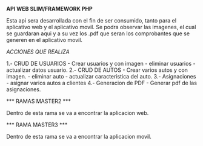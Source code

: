 **API WEB SLIM/FRAMEWORK PHP**

Esta api sera desarrollada con el fin de ser consumido, tanto para el aplicativo web y el aplicativo movil.
Se podra observar las imagenes, el cual se guardaran aqui y a su vez los .pdf que seran los comprobantes que se generen
en el aplicativo movil.

*ACCIONES QUE REALIZA*

1.- CRUD DE USUARIOS
        - Crear usuarios y con imagen
        - eliminar usuarios
        - actualizar datos usuario.
2.- CRUD DE AUTOS
        - Crear varios autos y con imagen.
        - eliminar auto
        - actualizar caracteristica del auto.
3.- Asignaciones
        - asignar varios autos a clientes
4.- Generacion de PDF
        - Generar pdf de las asignaciones.  


*** RAMAS MASTER2 ***

Dentro de esta rama se va a encontrar la aplicacion web.

*** RAMA MASTER3 ***

Dentro de esta rama se va a encontrar la aplicacion movil.